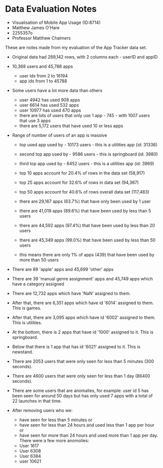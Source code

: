 # Data Evaluation Notes

* Visualisation of Mobile App Usage (ID:8714)
* Matthew James O'Hare
* 2255357o
* Professor Matthew Chalmers

These are notes made from my evaluation of the App Tracker data set.  

* Original data had 289,142 rows, with 2 columns each - userID and appID  

* 10,368 users and 45,788 apps  
  * user ids from 2 to 16194  
  * app ids from 1 to 45788  

* Some users have a lot more data than others  
  * user 4942 has used 908 apps  
  * user 6614 has used 532 apps  
  * user 10977 has used 470 apps  
  * there are lots of users that only use 1 app - 745 - with 1007 users that use 3 apps  
  * there are 5,172 users that have used 10 or less apps  

* Range of number of users of an app is massive  
  * top used app used by - 10173 users - this is a utilities app (id: 31336)  
  * second top app used by - 9586 users - this is springboard (id: 3980)  
  * third top app used by - 6452 users - this is a utilities app (id: 3969)  

  * top 10 apps account for 20.4% of rows in the data set (58,917)  
  * top 25 apps account for 32.6% of rows in data set (94,367)  
  * top 50 apps account for 40.6% of rows overall data set (117,483)  

  * there are 29,167 apps (63.7%) that have only been used by 1 user  
  * there are 41,019 apps (89.6%) that have been used by less than 5 users  
  * there are 44,592 apps (97.4%) that have been used by less than 20 users  
  * there are 45,349 apps (99.0%) that have been used by less than 50 users  
  * this means there are only 1% of apps (439) that have been used by more than 50 users  

* There are 89 'apple' apps and 45,699 'other' apps  
* There are 39 'manual genre assignment' apps and 45,749 apps which have a category assigned  

* There are 12,732 apps which have 'NaN' assigned to them.  
* After that, there are 6,351 apps which have id '6014' assigned to them. This is games.  
* After that, there are 3,095 apps which have id '6002' assigned to them. This is utilities.  
* At the bottom, there is 2 apps that have id '1000' assigned to it. This is springboard.  
* Below that there is 1 app that has id '6021' assigned to it. This is newstand.  

* There are 2053 users that were only seen for less than 5 minutes (300 seconds).  
* There are 4600 users that were only seen for less than 1 day (86400 seconds).  

* There are some users that are anomalies, for example: user id 5 has been seen for around 50 days but has only used 7 apps with a total of 22 launches in that time.  

* After removing users who we:  
  * have seen for less than 5 minutes or  
  * have seen for less than 24 hours and used less than 1 app per hour or  
  * have seen for more than 24 hours and used more than 1 app per day.  
There were a few more anomolies:  
  * User 1617  
  * User 6308  
  * User 6384  
  * user 10621  


